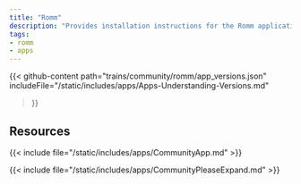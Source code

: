 ```yaml
---
title: "Romm"
description: "Provides installation instructions for the Romm application in TrueNAS."
tags:
- romm
- apps
---
```


{{< github-content 
    path="trains/community/romm/app_versions.json"
	includeFile="/static/includes/apps/Apps-Understanding-Versions.md"
>}}

## Resources

{{< include file="/static/includes/apps/CommunityApp.md" >}}

{{< include file="/static/includes/apps/CommunityPleaseExpand.md" >}}

<!--
<div class="docs-sections">

{{< doc-card title="<appname> Deployments" link="/resources/"
descr="How to deploy and configure the <appname> app." >}}

</div>
-->
